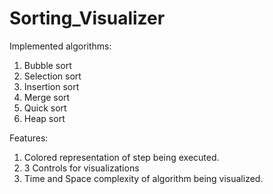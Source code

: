 # Sorting_Visualizer


Implemented algorithms:
1) Bubble sort
2) Selection sort
3) Insertion sort
4) Merge sort
5) Quick sort
6) Heap sort

Features:
1) Colored representation of step being executed.
2) 3 Controls for visualizations
4) Time and Space complexity of algorithm being visualized.
